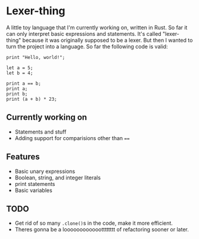 # Lexer-thing

A little toy language that I'm currently working on, written in Rust. So far it can only interpret basic expressions and statements. It's called "lexer-thing" because it was originally supposed to be a lexer. But then I wanted to turn the project into a language. So far the following code is valid:
```
print "Hello, world!";
    
let a = 5;
let b = 4;
    
print a == b;
print a;
print b;
print (a + b) * 23;
```

## Currently working on
- Statements and stuff
- Adding support for comparisions other than `==`

## Features
- Basic unary expressions
- Boolean, string, and integer literals
- print statements
- Basic variables

## TODO
- Get rid of so many `.clone()`s in the code, make it more efficient.
- Theres gonna be a looooooooooootttttttt of refactoring sooner or later.